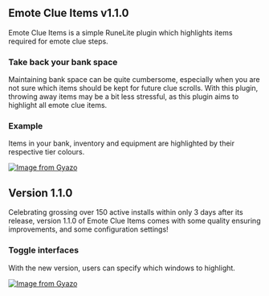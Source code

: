 ## Emote Clue Items v1.1.0
Emote Clue Items is a simple RuneLite plugin which highlights items required for emote clue steps. 


### Take back your bank space
Maintaining bank space can be quite cumbersome, especially when you are not sure which items should be kept for future clue scrolls. With this plugin, throwing away items may be a bit less stressful, as this plugin aims to highlight all emote clue items.

### Example
Items in your bank, inventory and equipment are highlighted by their respective tier colours.

[![Image from Gyazo](https://i.gyazo.com/4acd5ebcd9bbffb559f900e843a54bd6.gif)](https://gyazo.com/4acd5ebcd9bbffb559f900e843a54bd6)


## Version 1.1.0
Celebrating grossing over 150 active installs within only 3 days after its release, version 1.1.0 of Emote Clue Items comes with some quality ensuring improvements, and some configuration settings! 

### Toggle interfaces
With the new version, users can specify which windows to highlight.

[![Image from Gyazo](https://i.gyazo.com/486930cf7273d273a622a16d625e7b14.gif)](https://gyazo.com/486930cf7273d273a622a16d625e7b14)